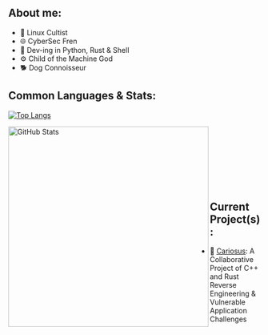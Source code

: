 ## About me:

- 🐧 Linux Cultist 
- 🌐 CyberSec Fren 
- 🧰 Dev-ing in Python, Rust & Shell 
- ⚙️ Child of the Machine God 
- 🐕 Dog Connoisseur

## Common Languages & Stats:

[![Top Langs](https://github-readme-stats.vercel.app/api/top-langs/?username=vaarg&theme=jolly&hide_border=true)](https://github.com/anuraghazra/github-readme-stats)

<img align="left" alt="GitHub Stats" width="400px" src="https://github-readme-stats.vercel.app/api?username=vaarg&theme=jolly&show_icons=true&hide_border=true" />

<br><br>
<br><br>
<br><br>
<br>

## Current Project(s):
- 🦀 [Cariosus](https://github.com/vaarg/Cariosus): A Collaborative Project of C++ and Rust Reverse Engineering & Vulnerable Application Challenges
